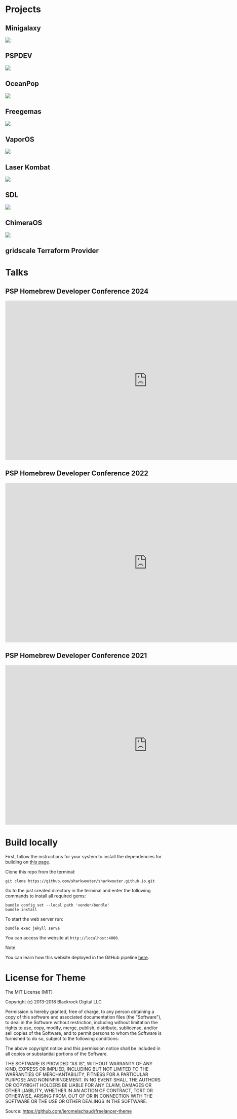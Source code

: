 # Projects

## Minigalaxy

![](https://raw.githubusercontent.com/sharkwouter/minigalaxy/master/screenshot.jpg)

## PSPDEV

![](https://avatars.githubusercontent.com/u/565057?s=200&v=4)

## OceanPop

![](https://raw.githubusercontent.com/sharkwouter/oceanpop/master/screenshot.jpg)

## Freegemas

![](https://raw.githubusercontent.com/JoseTomasTocino/freegemas/static/images/screenshot_1.png)

## VaporOS

![](https://github.com/sharkwouter/vaporos/raw/master/assets/images/screenshot1.jpg)

## Laser Kombat

![](https://archive.org/download/laser-kombat/screen_shot.jpg)

## SDL

![](https://libsdl.org/media/SDL_logo.png)

## ChimeraOS

![](https://chimeraos.org/screenshots/01f.png)

## gridscale Terraform Provider

# Talks

## PSP Homebrew Developer Conference 2024

<iframe width="894" height="503" src="https://www.youtube.com/embed/0rxTPSFSC-k?start=5224&end=6106" title="YouTube video player" frameborder="0" allow="accelerometer; autoplay; clipboard-write; encrypted-media; gyroscope; picture-in-picture" allowfullscreen></iframe>

## PSP Homebrew Developer Conference 2022

<iframe width="894" height="503" src="https://www.youtube.com/embed/bHY45QfGRc4?start=1745&end=2855" title="YouTube video player" frameborder="0" allow="accelerometer; autoplay; clipboard-write; encrypted-media; gyroscope; picture-in-picture" allowfullscreen></iframe>

## PSP Homebrew Developer Conference 2021

<iframe width="894" height="503" src="https://www.youtube.com/embed/PEJV0e9ot60?start=1763&end=2410" title="YouTube video player" frameborder="0" allow="accelerometer; autoplay; clipboard-write; encrypted-media; gyroscope; picture-in-picture" allowfullscreen></iframe>

# Build locally

First, follow the instructions for your system to install the dependencies for building on [this page](https://jekyllrb.com/docs/installation/).

Clone this repo from the terminal:
```shell
git clone https://github.com/sharkwouter/sharkwouter.github.io.git
```

Go to the just created directory in the terminal and enter the following commands to install all required gems:

```shell
bundle config set --local path 'vendor/bundle'
bundle install
```

To start the web server run:
```shell
bundle exec jekyll serve
```

You can access the website at `http://localhost:4000`.

> [!Note]
> You can learn how this website deployed in the GitHub pipeline [here](https://jekyllrb.com/docs/continuous-integration/github-actions/).

# License for Theme

The MIT License (MIT)

Copyright (c) 2013-2018 Blackrock Digital LLC

Permission is hereby granted, free of charge, to any person obtaining a copy
of this software and associated documentation files (the "Software"), to deal
in the Software without restriction, including without limitation the rights
to use, copy, modify, merge, publish, distribute, sublicense, and/or sell
copies of the Software, and to permit persons to whom the Software is
furnished to do so, subject to the following conditions:

The above copyright notice and this permission notice shall be included in
all copies or substantial portions of the Software.

THE SOFTWARE IS PROVIDED "AS IS", WITHOUT WARRANTY OF ANY KIND, EXPRESS OR
IMPLIED, INCLUDING BUT NOT LIMITED TO THE WARRANTIES OF MERCHANTABILITY,
FITNESS FOR A PARTICULAR PURPOSE AND NONINFRINGEMENT. IN NO EVENT SHALL THE
AUTHORS OR COPYRIGHT HOLDERS BE LIABLE FOR ANY CLAIM, DAMAGES OR OTHER
LIABILITY, WHETHER IN AN ACTION OF CONTRACT, TORT OR OTHERWISE, ARISING FROM,
OUT OF OR IN CONNECTION WITH THE SOFTWARE OR THE USE OR OTHER DEALINGS IN
THE SOFTWARE.

Source: https://github.com/jeromelachaud/freelancer-theme
